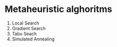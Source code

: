 # Metaheuristic alghoritms

1. Local Search
2. Gradient Search
3. Tabu Seach
4. Simulated Annealing
